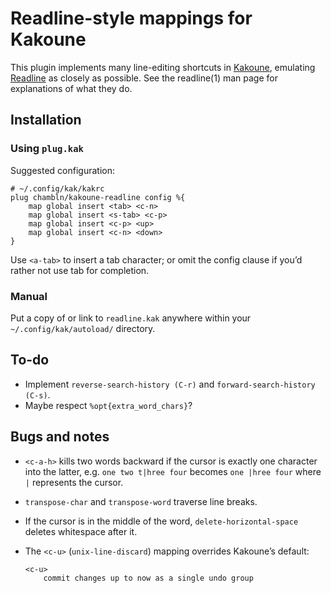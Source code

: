 # Readline-style mappings for Kakoune

This plugin implements many line-editing shortcuts in
[Kakoune](https://kakoune.org), emulating
[Readline](https://tiswww.case.edu/php/chet/readline/rltop.html) as
closely as possible. See the readline(1) man page for explanations of
what they do.

## Installation

### Using `plug.kak`

Suggested configuration:

``` kak
# ~/.config/kak/kakrc
plug chambln/kakoune-readline config %{
    map global insert <tab> <c-n>
    map global insert <s-tab> <c-p>
    map global insert <c-p> <up>
    map global insert <c-n> <down>
}
```

Use `<a-tab>` to insert a tab character; or omit the config clause if
you’d rather not use tab for completion.

### Manual

Put a copy of or link to `readline.kak` anywhere within your
`~/.config/kak/autoload/` directory.

## To-do

  - Implement `reverse-search-history (C-r)` and `forward-search-history
    (C-s)`.
  - Maybe respect `%opt{extra_word_chars}`?

## Bugs and notes

  - `<c-a-h>` kills two words backward if the cursor is exactly one
    character into the latter, e.g. `one two t|hree four` becomes `one
    |hree four` where `|` represents the cursor.

  - `transpose-char` and `transpose-word` traverse line breaks.

  - If the cursor is in the middle of the word,
    `delete-horizontal-space` deletes whitespace after it.

  - The `<c-u>` (`unix-line-discard`) mapping overrides Kakoune’s
    default:
    
        <c-u>
            commit changes up to now as a single undo group
